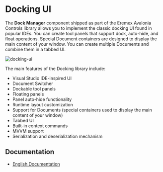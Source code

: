 # Docking UI

The **Dock Manager** component shipped as part of the Eremex Avalonia Controls library allows you to implement the classic docking UI found in popular IDEs. You can create tool panels that support dock, auto-hide, and float operations. Special Document containers are designed to display the main content of your window. You can create multiple Documents and combine them in a tabbed UI.

![docking-ui](images/docking-ui.png)

The main features of the Docking library include:

- Visual Studio IDE-inspired UI
- Document Switcher
- Dockable tool panels
- Floating panels
- Panel auto-hide functionality
- Runtime layout customization
- Support for Documents (special containers used to display the main content of your window)
- Tabbed UI
- Built-in context commands
- MVVM support
- Serialization and deserialization mechanism

## Documentation

- [English Documentation](https://eremexcontrols.net/articles/controls/docking.html)
